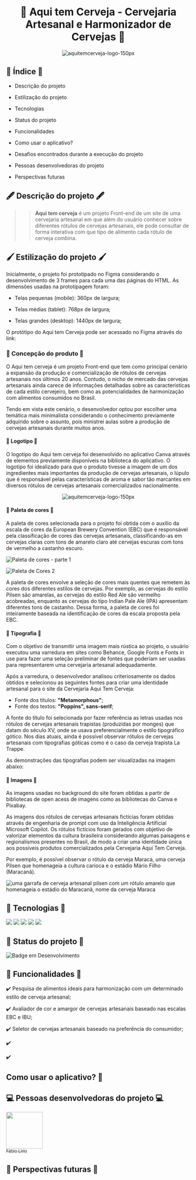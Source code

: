 <h1 align="center"> 🍺 Aqui tem Cerveja - Cervejaria Artesanal e Harmonizador de Cervejas 🍺 </h1>

<div align="center">

![aquitemcerveja-logo-150px](https://github.com/user-attachments/assets/e8d06d13-bfb5-4639-92ec-05b3d29d1d38)

</div>

<h2> 📖 Índice 📖 </h2>

- Descrição do projeto

- Estilização do projeto

- Tecnologias
  
- Status do projeto

- Funcionalidades

- Como usar o aplicativo?

- Desafios encontrados durante a execução do projeto
  
- Pessoas desenvolvedoras do projeto

- Perspectivas futuras



<h2> 🖋️ Descrição do projeto 🖋️ </h2>

>>**Aqui tem cerveja** é um projeto Front-end de um site de uma cervejaria artesanal em que além do usuário conhecer sobre diferentes rótulos de cervejas artesanais, ele pode consultar de forma interativa com que tipo de alimento cada rótulo de cerveja combina.</p>

<h2> 🖌️  Estilização do projeto 🖌️ </h2>

Inicialmente, o projeto foi prototipado no Figma considerando o desenvolvimento de 3 frames para cada uma das páginas do HTML. As dimensões usadas na prototipagem foram:

- Telas pequenas (mobile): 360px de largura;

- Telas médias (tablet): 768px de largura;

- Telas grandes (desktop): 1440px de largura;

O protótipo do Aqui tem Cerveja pode ser acessado no Figma através do link: 

<h3> 	💭 Concepção do produto 	💭 </h3>

O Aqui tem cerveja é um projeto Front-end que tem como principal cenário a expansão da produção e comercialização de rótulos de cervejas artesanais nos últimos 20 anos. Contudo, o nicho de mercado das cervejas artesanais ainda carece de informações detalhadas sobre as características de cada estilo cervejeiro, bem como as potencialidades de harmonização com alimentos consumidos no Brasil.

Tendo em vista este cenário, o desenvolvedor optou por escolher uma temática mais minimalista considerando o conhecimento previamente adquirido sobre o assunto, pois ministrei aulas sobre a produção de cervejas artesanais durante muitos anos.

<h4> 🤔 Logotipo 🤔 </h4>

O logotipo do Aqui tem cerveja foi desenvolvido no aplicativo Canva através de elementos previamente disponíveis na biblioteca do aplicativo. O logotipo foi idealizado para que o produto tivesse a imagem de um dos ingredientes mais importantes da produção de cervejas artesanais, o lúpulo que é responsável pelas características de aroma e sabor tão marcantes em diversos rótulos de cervejas artesanais comercializados nacionalmente.

<div align="center">

![aquitemcerveja-logo-150px](https://github.com/user-attachments/assets/e8d06d13-bfb5-4639-92ec-05b3d29d1d38)


</div>

<h4> 🤔 Paleta de cores 🤔 </h4>

A paleta de cores selecionada para o projeto foi obtida com o auxílio da escala de cores da European Brewery Convention (EBC) que é responsável pela classificação de cores das cervejas artesanais, classificando-as em cervejas claras com tons de amarelo claro até cervejas escuras com tons de vermelho a castanho escuro.

<picture>![Paleta de cores - parte 1](https://github.com/user-attachments/assets/5db12aa4-0966-46e7-a0c9-1c8dd307b34a)</picture>

<picture>![Paleta de Cores 2](https://github.com/user-attachments/assets/f5124a3a-2887-4af5-b058-d89329f17383)</picture>

A paleta de cores envolve a seleção de cores mais quentes que remetem às cores dos diferentes estilos de cervejas. Por exemplo, as cervejas do estilo Pilsen são amarelas, as cervejas do estilo Red Ale são vermelho acobreadas, enquanto as cervejas do tipo Indian Pale Ale (IPA) apresentam diferentes tons de castanho. Dessa forma, a paleta de cores foi inteiramente baseada na identificação de cores da escala proposta pela EBC.

<h4> 🤔 Tipografia 🤔 </h4>

Com o objetivo de transmitir uma imagem mais rústica ao projeto, o usuário executou uma varredura em sites como Behance, Google Fonts e Fonts in use para fazer uma seleção preliminar de fontes que poderiam ser usadas para representarem uma cervejaria artesanal adequadamente.


Após a varredura, o desenvolvedor analisou criteriosamente os dados obtidos e selecionou as seguintes fontes para criar uma identidade artesanal para o site da Cervejaria Aqui Tem Cerveja:

- Fonte dos títulos: **"Metamorphous"**;
- Fonte dos textos: **"Poppins", sans-serif**;

A fonte do título foi selecionada por fazer referência as letras usadas nos rótulos de cervejas artesanais trapistas (produzidas por monges) que datam do século XV, onde se usava preferencialmente o estilo tipográfico gótico. Nos dias atuais, ainda é possível observar rótulos de cervejas artesanais com tipografias góticas como é o caso da cerveja trapista La Trappe.

As demonstrações das tipografias podem ser visualizadas na imagem abaixo:



<h4> 🤔 Imagens 🤔 </h4>

As imagens usadas no background do site foram obtidas a partir de bibliotecas de open acess de imagens como as bibliotecas do Canva e Pixabay.

As imagens dos rótulos de cervejas artesanais fictícias foram obtidas através de engenharia de prompt com uso da Inteligência Artificial Microsoft Copilot. Os rótulos fictícios foram gerados com objetivo de valorizar elementos da cultura brasileira considerando algumas paisagens e regionalismos presentes no Brasil, de modo a criar uma identidade única aos possíveis produtos comercializados pela Cervejaria Aqui Tem Cerveja.

Por exemplo, é possível observar o rótulo da cerveja Maraca, uma cerveja Pilsen que homenageia a cultura carioca e o estádio Mário Filho (Maracanã).

![uma garrafa de cerveja artesanal pilsen com um rótulo amarelo que homenageia o estádio do Maracanã, nome da cerveja Maraca](https://github.com/user-attachments/assets/c25e03df-f2d8-4754-9826-bbf0db373bc4)


<h2> 🚀 Tecnologias 🚀</h2>

<div>

<img src="https://img.shields.io/badge/HTML-orange?style=for-the-badge&logo=html5&logoColor=white">
<img src="https://img.shields.io/badge/CSS-blue?&style=for-the-badge&logo=css3&logoColor=white">
<img src="https://img.shields.io/badge/JavaScript-F7DF1E?style=for-the-badge&logo=javascript&logoColor=black">
<img src="https://img.shields.io/badge/OpenAI-white?style=for-the-badge&logo=openai&logoColor=black">
<img src="https://img.shields.io/badge/Figma-gray?style=for-the-badge&logo=figma&logoColor=white">
  
</div>

<h2> 🚧 Status do projeto 🚧 </h2>

<div>
  
![Badge em Desenvolvimento](http://img.shields.io/static/v1?label=STATUS&message=EM%20DESENVOLVIMENTO&color=GREEN&style=for-the-badge)
  
</div>

<h2> 🎵 Funcionalidades 🎵 </h2>

:heavy_check_mark: Pesquisa de alimentos ideais para harmonização com um determinado estilo de cerveja artesanal;

:heavy_check_mark: Avaliador de cor e amargor de cervejas artesanais baseado nas escalas EBC e IBU;

:heavy_check_mark: Seletor de cervejas artesanais baseado na preferência do consumidor;

:heavy_check_mark: 

:heavy_check_mark: 


<h2> Como usar o aplicativo? 💨 </h2>


<h2> 💻 Pessoas desenvolvedoras do projeto 💻</h2>

[<img src="https://avatars.githubusercontent.com/u/140852220?s=400&u=c03075cdb745198fe290f16fd7a345907cae4c89&v=4" width=100><br><sub>Fábio Lirio</sub>](https://github.com/FabioLiriodev)

<h2> 🔭 Perspectivas futuras 🔭 </h2>




